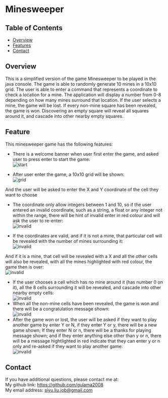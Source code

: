 # Minesweeper

## Table of Contents
- [Overview](#overview)
- [Features](#features)
- [Contact](#contact)

## Overview

This is a simplified version of the game Minesweeper to be played in the java console. The game is able to randomly generate 10 mines in a 10x10 grid. The user is able to enter a command that represents a coordinate to check a location for a mine. The application will display a number from 0-8 depending on how many mines surround that location. If the user selects a mine, the game will be lost. If every non-mine square has been revealed, the game is won. Discovering an empty square will reveal all squares around it, and cascade into other nearby empty squares.

## Feature
This minesweeper game has the following features:
- There is a welcome banner when user first enter the game, and asked user to press enter to start the game:  
![start](./src/image/1.jpg)

- After user enter the game, a 10x10 grid will be shown:  
![grid](./src/image/2.jpg)

And the user will be asked to enter the X and Y coordinate of the cell they want to choose

- The coordinate only allow integers between 1 and 10, so if the user entered an invalid coordinate, such as a string, a float or any integer not within the range, there will be hint of invalid enter in red colour and will ask the user to re-enter:  
![invalid](./src/image/3.jpg)

- If the coordinates are valid, and if it is not a mine, that particular cell will be revealed with the number of mines surrounding it:  
![invalid](./src/image/4.jpg)

And if it is a mine, that cell will be revealed with a X and all the other cells will also be revealed, with all the mines highlighted with red colour, the game then is over:  
![invalid](./src/image/5.jpg)
- If the user chooses a cell which has no mine around it (has number 0 on it), all the 8 cells surrounding it will be revealed, and cascade into other nearby empty cells:  
![invalid](./src/image/6.jpg)
- When all the non-mine cells have been revealed, the game is won and there will be a congratulation message shown:  
![invalid](./src/image/7.jpg)
- After the game won or lost, the user will be asked if they want to play another game by enter Y or N, if they enter Y or y, there will be a new game shown; If they enter N or n, there will be a thanks for playing message shown; and if they enter anything else other than y or n, there will be a message hightlighted in red indicate that they can enter y or n only and re-asked if they want to play another game:  
![invalid](./src/image/8.jpg)

## Contact
If you have additional questions, please contact me at:    
My github link: https://github.com/gulama2008   
My email address: siyu.liu.job@gmail.com
